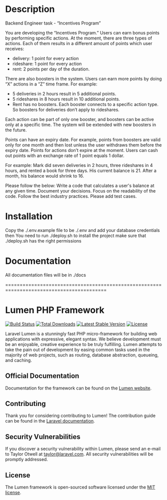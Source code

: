 # Description 

Backend Engineer task - “Incentives Program”


You are developing the “Incentives Program.” Users can earn bonus points by performing specific actions. At the moment, there are three types of actions. Each of them results in a different amount of points which user receives:
- delivery: 1 point for every action
- rideshare: 1 point for every action
- rent: 2 points per day of the duration. 

There are also boosters in the system. Users can earn more points by doing “X” actions in a “Z” time frame. For example:
- 5 deliveries in 2 hours result in 5 additional points.
- 5 rideshares in 8 hours result in 10 additional points. 
- Rent has no boosters.
Each booster connects to a specific action type. So boosters for deliveries don’t apply to rideshares.

Each action can be part of only one booster, and boosters can be active only at a specific time. The system will be extended with new boosters in the future.

Points can have an expiry date. For example, points from boosters are valid only for one month and then lost unless the user withdraws them before the expiry date. Points for actions don’t expire at the moment. Users can cash out points with an exchange rate of 1 point equals 1 dollar.

For example:
Mark did seven deliveries in 2 hours, three rideshares in 4 hours, and rented a book for three days. His current balance is 21. After a month, his balance would shrink to 16.

Please follow the below:
Write a code that calculates a user's balance at any given time. 
Document your decisions. 
Focus on the readability of the code. 
Follow the best industry practices. 
Please add test cases. 

# Installation

Copy the ./.env.example file to be ./.env and add your database
credentials then
You need to run ./deploy.sh to install the project
make sure that ./deploy.sh has the right permissions

# Documentation

All documentation files will be in ./docs

=========================================================================================

# Lumen PHP Framework

[![Build Status](https://travis-ci.org/laravel/lumen-framework.svg)](https://travis-ci.org/laravel/lumen-framework)
[![Total Downloads](https://img.shields.io/packagist/dt/laravel/lumen-framework)](https://packagist.org/packages/laravel/lumen-framework)
[![Latest Stable Version](https://img.shields.io/packagist/v/laravel/lumen-framework)](https://packagist.org/packages/laravel/lumen-framework)
[![License](https://img.shields.io/packagist/l/laravel/lumen)](https://packagist.org/packages/laravel/lumen-framework)

Laravel Lumen is a stunningly fast PHP micro-framework for building web applications with expressive, elegant syntax. We believe development must be an enjoyable, creative experience to be truly fulfilling. Lumen attempts to take the pain out of development by easing common tasks used in the majority of web projects, such as routing, database abstraction, queueing, and caching.

## Official Documentation

Documentation for the framework can be found on the [Lumen website](https://lumen.laravel.com/docs).

## Contributing

Thank you for considering contributing to Lumen! The contribution guide can be found in the [Laravel documentation](https://laravel.com/docs/contributions).

## Security Vulnerabilities

If you discover a security vulnerability within Lumen, please send an e-mail to Taylor Otwell at taylor@laravel.com. All security vulnerabilities will be promptly addressed.

## License

The Lumen framework is open-sourced software licensed under the [MIT license](https://opensource.org/licenses/MIT).
